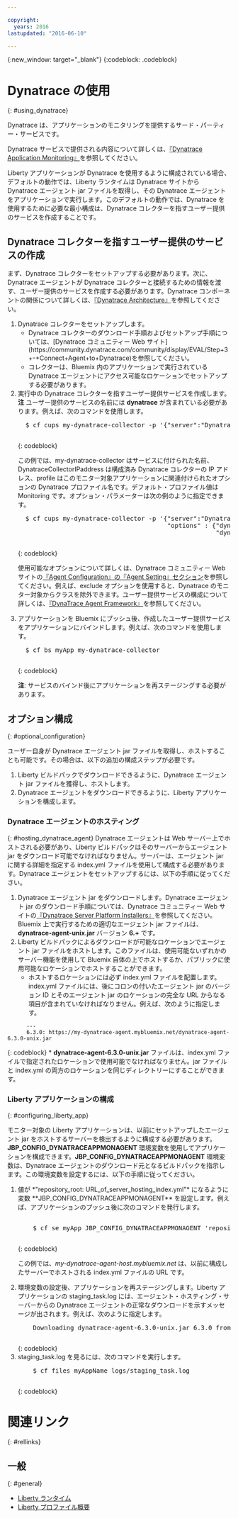 ```yaml
---

copyright:
  years: 2016
lastupdated: "2016-06-10"

---
```


{:new_window: target="_blank"}
{:codeblock: .codeblock}

# Dynatrace の使用
{: #using_dynatrace}

Dynatrace は、アプリケーションのモニタリングを提供するサード・パーティー・サービスです。

Dynatrace サービスで提供される内容について詳しくは、[『Dynatrace Application Monitoring』](http://www.dynatrace.com/en/products/application-monitoring.html)を参照してください。

Liberty アプリケーションが Dynatrace を使用するように構成されている場合、デフォルトの動作では、Liberty ランタイムは Dynatrace サイトから Dynatrace エージェント jar ファイルを取得し、その Dynatrace エージェントをアプリケーションで実行します。このデフォルトの動作では、Dynatrace を使用するために必要な最小構成は、Dynatrace コレクターを指すユーザー提供のサービスを作成することです。

## Dynatrace コレクターを指すユーザー提供のサービスの作成

まず、Dynatrace コレクターをセットアップする必要があります。次に、Dynatrace エージェントが Dynatrace コレクターと接続するための情報を渡す、ユーザー提供のサービスを作成する必要があります。Dynatrace コンポーネントの関係について詳しくは、[『Dynatrace Architecture』](https://community.dynatrace.com/community/display/DOCDT63/Architecture)を参照してください。

<ol>
<li>Dynatrace コレクターをセットアップします。<ul>
  <li>Dynatrace コレクターのダウンロード手順およびセットアップ手順については、[Dynatrace コミュニティー Web サイト](https://community.dynatrace.com/community/display/EVAL/Step+3+-+Connect+Agent+to+Dynatrace)を参照してください。</li>
  <li>コレクターは、Bluemix 内のアプリケーションで実行されている Dynatrace エージェントにアクセス可能なロケーションでセットアップする必要があります。
  </li>
  </ul>
</li>
<li>実行中の Dynatrace コレクターを指すユーザー提供サービスを作成します。<b>注</b> ユーザー提供のサービスの名前には <b>dynatrace</b> が含まれている必要があります。例えば、次のコマンドを使用します。<pre>
  $ cf cups my-dynatrace-collector -p '{"server":"DynatraceCollectorIPaddress","profile":"Monitoring"}'
  </pre>
  {: codeblock}

この例では、my-dynatrace-collector はサービスに付けられた名前、DynatraceCollectorIPaddress は構成済み Dynatrace コレクターの IP アドレス、profile はこのモニター対象アプリケーションに関連付けられたオプションの Dynatrace プロファイル名です。デフォルト・プロファイル値は Monitoring です。オプション・パラメーターは次の例のように指定できます。


  <pre>
  $ cf cups my-dynatrace-collector -p '{"server":"DynatraceCollectorIPaddress","profile":"Monitoring",
                                        "options" : {"dynatrace-parameter-1": "value",
                                                     "dynatrace-parameter-2": "value"}}'
  </pre>
  {: codeblock}

使用可能なオプションについて詳しくは、Dynatrace コミュニティー Web サイトの[『Agent Configuration』の『Agent Setting』セクション](https://community.dynatrace.com/community/display/DOCDT62/Agent+Configuration)を参照してください。例えば、exclude オプションを使用すると、Dynatrace のモニター対象からクラスを除外できます。ユーザー提供サービスの構成について詳しくは、[『DynaTrace Agent Framework』](https://github.com/cloudfoundry/ibm-websphere-liberty-buildpack/blob/master/docs/framework-dynatrace-agent.md)を参照してください。

</li>
<li>アプリケーションを Bluemix にプッシュ後、作成したユーザー提供サービスをアプリケーションにバインドします。例えば、次のコマンドを使用します。<pre>
  $ cf bs myApp my-dynatrace-collector
  </pre>  
  {: codeblock}

**注**: サービスのバインド後にアプリケーションを再ステージングする必要があります。

</li>
</ol>

## オプション構成
{: #optional_configuration}

ユーザー自身が Dynatrace エージェント jar ファイルを取得し、ホストすることも可能です。その場合は、以下の追加の構成ステップが必要です。
1. Liberty ビルドパックでダウンロードできるように、Dynatrace エージェント jar ファイルを獲得し、ホストします。
2. Dynatrace エージェントをダウンロードできるように、Liberty アプリケーションを構成します。

### Dynatrace エージェントのホスティング
{: #hosting_dynatrace_agent}
Dynatrace エージェントは Web サーバー上でホストされる必要があり、Liberty ビルドパックはそのサーバーからエージェント jar をダウンロード可能でなければなりません。サーバーは、エージェント jar に関する詳細を指定する index.yml ファイルを使用して構成する必要があります。Dynatrace エージェントをセットアップするには、以下の手順に従ってください。
  1. Dynatrace エージェント jar をダウンロードします。Dynatrace エージェント jar のダウンロード手順については、Dynatrace コミュニティー Web サイトの[『Dynatrace Server Platform Installers』](https://community.dynatrace.com/community/display/EVAL/Step+1+-+Download+and+install+Dynatrace)を参照してください。Bluemix 上で実行するための適切なエージェント jar ファイルは、**dynatrace-agent-unix.jar** バージョン **6.+** です。
  2. Liberty ビルドパックによるダウンロードが可能なロケーションでエージェント jar ファイルをホストします。このファイルは、使用可能ないずれかのサーバー機能を使用して Bluemix 自体の上でホストするか、パブリックに使用可能なロケーションでホストすることができます。
     * ホストするロケーションには必ず index.yml ファイルを配置します。index.yml ファイルには、後にコロンの付いたエージェント jar のバージョン ID とそのエージェント jar のロケーションの完全な URL からなる項目が含まれていなければなりません。例えば、次のように指定します。
```
      ---
      6.3.0: https://my-dynatrace-agent.mybluemix.net/dynatrace-agent-6.3.0-unix.jar
```  
{: codeblock}
     * **dynatrace-agent-6.3.0-unix.jar** ファイルは、index.yml ファイルで指定されたロケーションで使用可能でなければなりません。jar ファイルと index.yml の両方のロケーションを同じディレクトリーにすることができます。

### Liberty アプリケーションの構成
{: #configuring_liberty_app}

モニター対象の Liberty アプリケーションは、以前にセットアップしたエージェント jar をホストするサーバーを検出するように構成する必要があります。**JBP_CONFIG_DYNATRACEAPPMONAGENT** 環境変数を使用してアプリケーションを構成できます。**JBP_CONFIG_DYNATRACEAPPMONAGENT** 環境変数は、Dynatrace エージェントのダウンロード元となるビルドパックを指示します。この環境変数を設定するには、以下の手順に従ってください。
<ol>
   <li> 値が *"repository_root: URL_of_server_hosting_index.yml"* になるように変数 **JBP_CONFIG_DYNATRACEAPPMONAGENT** を設定します。例えば、アプリケーションのプッシュ後に次のコマンドを発行します。
  
  <pre>   
    $ cf se myApp JBP_CONFIG_DYNATRACEAPPMONAGENT 'repository_root: https://my-dynatrace-agent-host.mybluemix.net'
  </pre>
  {: codeblock}

  この例では、*my-dynatrace-agent-host.mybluemix.net* は、以前に構成したサーバーでホストされる index.yml ファイルの URL です。
  </li>
  <li> 環境変数の設定後、アプリケーションを再ステージングします。Liberty アプリケーションの staging_task.log には、エージェント・ホスティング・サーバーからの Dynatrace エージェントの正常なダウンロードを示すメッセージが出されます。例えば、次のように指定します。
<pre>
    Downloading dynatrace-agent-6.3.0-unix.jar 6.3.0 from https://my-dynatrace-agent-host.mybluemix.net/dynatrace-agent-6.3.0-unix.jar (17.8s)
  </pre>
  {: codeblock}

</li>
<li>staging_task.log を見るには、次のコマンドを実行します。
<pre>
    $ cf files myAppName logs/staging_task.log
  </pre>  
  {: codeblock}

</li>
</ol>

# 関連リンク
{: #rellinks}
## 一般
{: #general}
* [Liberty ランタイム](index.html)
* [Liberty プロファイル概要](http://www-01.ibm.com/support/knowledgecenter/SSAW57_8.5.5/com.ibm.websphere.wlp.nd.doc/ae/cwlp_about.html)
